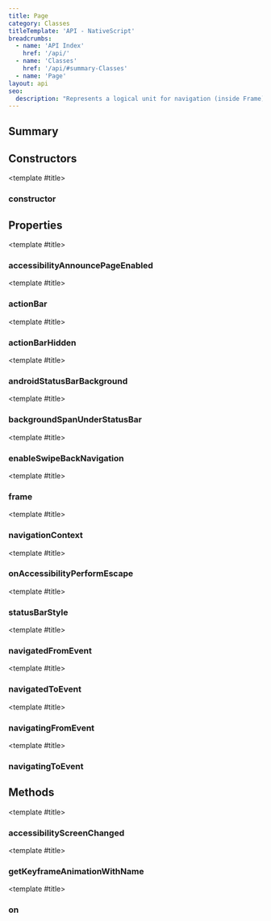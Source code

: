 ```yaml
---
title: Page
category: Classes
titleTemplate: 'API - NativeScript'
breadcrumbs:
  - name: 'API Index'
    href: '/api/'
  - name: 'Classes'
    href: '/api/#summary-Classes'
  - name: 'Page'
layout: api
seo:
  description: "Represents a logical unit for navigation (inside Frame)."
---
```


<!-- This page is auto generated, do not edit manually. -->
<!-- Run "yarn generate:api-docs" to regenerate -->

<script setup lang="ts">
  import { provide } from "vue";
  import API_DATA from "./Page.data.json";
  
  provide('API_DATA', API_DATA);
</script>

<APIRefHierarchy v-once />

<APIRefComment commentBase64="eyJibG9ja1RhZ3MiOltdLCJtb2RpZmllclRhZ3MiOnt9LCJzdW1tYXJ5IjpbeyJraW5kIjoidGV4dCIsInRleHQiOiJSZXByZXNlbnRzIGEgbG9naWNhbCB1bml0IGZvciBuYXZpZ2F0aW9uIChpbnNpZGUgRnJhbWUpLiJ9XX0=" v-once />

## <Heading ignore>Summary</Heading>

<APIRefSummary v-once />

## Constructors

<div class="">

<APIRef for="18200" v-once>

<template #title>

### constructor

</template>

</APIRef>

</div>

## Properties

<div class="isPublic">

<APIRef for="18216" v-once>

<template #title>

### accessibilityAnnouncePageEnabled

</template>

</APIRef>

</div>

<div class="isPublic">

<APIRef for="18212" v-once>

<template #title>

### actionBar

</template>

</APIRef>

</div>

<div class="isPublic">

<APIRef for="18205" v-once>

<template #title>

### actionBarHidden

</template>

</APIRef>

</div>

<div class="isPublic">

<APIRef for="18204" v-once>

<template #title>

### androidStatusBarBackground

</template>

</APIRef>

</div>

<div class="isPublic">

<APIRef for="18202" v-once>

<template #title>

### backgroundSpanUnderStatusBar

</template>

</APIRef>

</div>

<div class="isPublic">

<APIRef for="18206" v-once>

<template #title>

### enableSwipeBackNavigation

</template>

</APIRef>

</div>

<div class="isPublic">

<APIRef for="18211" v-once>

<template #title>

### frame

</template>

</APIRef>

</div>

<div class="isPublic">

<APIRef for="18210" v-once>

<template #title>

### navigationContext

</template>

</APIRef>

</div>

<div class="isPublic isOptional">

<APIRef for="18213" v-once>

<template #title>

### onAccessibilityPerformEscape

</template>

</APIRef>

</div>

<div class="isPublic">

<APIRef for="18203" v-once>

<template #title>

### statusBarStyle

</template>

</APIRef>

</div>

<div class="isPublic isStatic isReadonly">

<APIRef for="18120" v-once>

<template #title>

### navigatedFromEvent

</template>

</APIRef>

</div>

<div class="isPublic isStatic isReadonly">

<APIRef for="18118" v-once>

<template #title>

### navigatedToEvent

</template>

</APIRef>

</div>

<div class="isPublic isStatic isReadonly">

<APIRef for="18119" v-once>

<template #title>

### navigatingFromEvent

</template>

</APIRef>

</div>

<div class="isPublic isStatic isReadonly">

<APIRef for="18117" v-once>

<template #title>

### navigatingToEvent

</template>

</APIRef>

</div>

## Methods

<div class="isPublic">

<APIRef for="18269" v-once>

<template #title>

### accessibilityScreenChanged

</template>

</APIRef>

</div>

<div class="isPublic">

<APIRef for="18207" v-once>

<template #title>

### getKeyframeAnimationWithName

</template>

</APIRef>

</div>

<div class="isPublic">

<APIRef for="18217" v-once>

<template #title>

### on

</template>

</APIRef>

</div>
